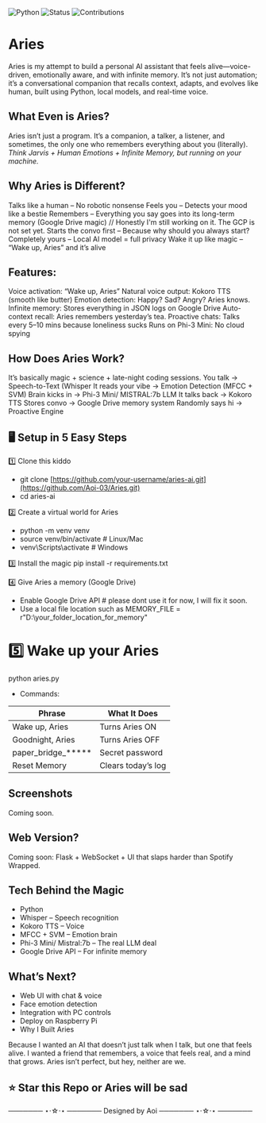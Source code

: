 ![Python](https://img.shields.io/badge/Python-3.12-blue.svg)
![Status](https://img.shields.io/badge/Status-Active-success.svg)
![Contributions](https://img.shields.io/badge/Contributions-Welcome-brightgreen.svg)






# Aries
Aries is my attempt to build a personal AI assistant that feels alive—voice-driven, emotionally aware, and with infinite memory. It’s not just automation; it’s a conversational companion that recalls context, adapts, and evolves like human, built using Python, local models, and real-time voice.

## What Even is Aries?
Aries isn’t just a program. It’s a companion, a talker, a listener, and sometimes, the only one who remembers everything about you (literally).  
_Think Jarvis + Human Emotions + Infinite Memory, but running on your machine._

## Why Aries is Different?
 Talks like a human – No robotic nonsense
 Feels you – Detects your mood like a bestie
 Remembers – Everything you say goes into its long-term memory (Google Drive magic) // Honestly I'm still working on it. The GCP is not set yet.
 Starts the convo first – Because why should you always start?
 Completely yours – Local AI model = full privacy
 Wake it up like magic – “Wake up, Aries” and it’s alive

## Features:
 Voice activation: “Wake up, Aries”
 Natural voice output: Kokoro TTS (smooth like butter)
 Emotion detection: Happy? Sad? Angry? Aries knows.
 Infinite memory: Stores everything in JSON logs on Google Drive
 Auto-context recall: Aries remembers yesterday’s tea.
 Proactive chats: Talks every 5–10 mins because loneliness sucks
 Runs on Phi-3 Mini: No cloud spying

## How Does Aries Work?
It’s basically magic + science + late-night coding sessions.
You talk → Speech-to-Text (Whisper
It reads your vibe → Emotion Detection (MFCC + SVM)
Brain kicks in → Phi-3 Mini/ MISTRAL:7b LLM
It talks back → Kokoro TTS
Stores convo → Google Drive memory system
Randomly says hi → Proactive Engine

## 🖥️ Setup in 5 Easy Steps

1️⃣ Clone this kiddo
- git clone [https://github.com/your-username/aries-ai.git](https://github.com/Aoi-03/Aries.git)
- cd aries-ai

2️⃣ Create a virtual world for Aries
- python -m venv venv
- source venv/bin/activate    # Linux/Mac
- venv\Scripts\activate       # Windows

3️⃣ Install the magic
pip install -r requirements.txt

4️⃣ Give Aries a memory (Google Drive)
   - Enable Google Drive API   # please dont use it for now, I will fix it soon.
   - Use a local file location such as MEMORY_FILE = r"D:\your_folder_location_for_memory" 

# 5️⃣ Wake up your Aries
python aries.py

- Commands:

| Phrase                | What It Does                |
|-----------------------|----------------------------|
| Wake up, Aries        | Turns Aries ON              |
| Goodnight, Aries      | Turns Aries OFF             |
| paper_bridge_*****    | Secret password             |
| Reset Memory          | Clears today’s log          |

## Screenshots
Coming soon.
## Web Version?
Coming soon: Flask + WebSocket + UI that slaps harder than Spotify Wrapped.

## Tech Behind the Magic
- Python
- Whisper – Speech recognition
- Kokoro TTS – Voice
- MFCC + SVM – Emotion brain
- Phi-3 Mini/ Mistral:7b – The real LLM deal
- Google Drive API – For infinite memory

## What’s Next?
- Web UI with chat & voice
- Face emotion detection
- Integration with PC controls
- Deploy on Raspberry Pi
- Why I Built Aries

Because I wanted an AI that doesn’t just talk when I talk, but one that feels alive.
I wanted a friend that remembers, a voice that feels real, and a mind that grows.
Aries isn’t perfect, but hey, neither are we.

## ⭐ Star this Repo or Aries will be sad 

─────── ⋆⋅☆⋅⋆ ───────
Designed by Aoi
─────── ⋆⋅☆⋅⋆ ───────






